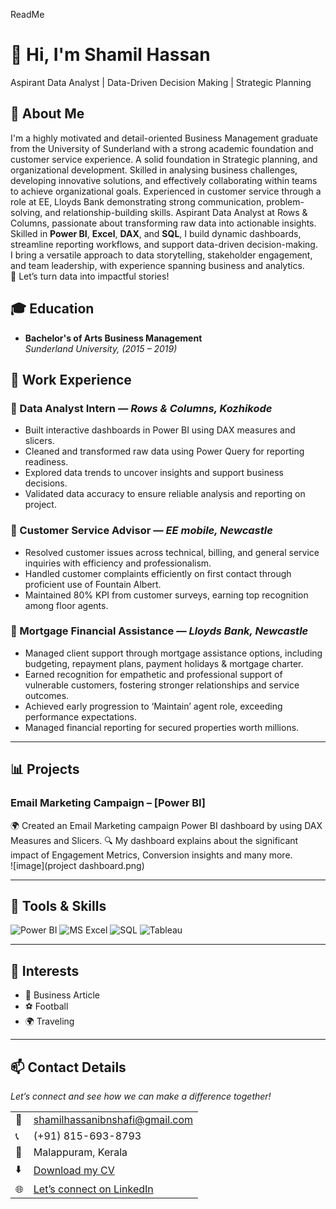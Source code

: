 ReadMe

# 👋 Hi, I'm Shamil Hassan
Aspirant Data Analyst | Data-Driven Decision Making | Strategic Planning

<!--Section 1: Introduction-->

## 🌟 About Me  
I'm a highly motivated and detail-oriented Business Management graduate from the University of  Sunderland with a strong academic foundation and customer service experience. A solid foundation in Strategic planning, and organizational development. Skilled in analysing business challenges, developing innovative solutions, and effectively collaborating within teams to achieve organizational goals. Experienced in customer service through a role at EE, Lloyds Bank demonstrating strong communication, problem-solving, and relationship-building skills. Aspirant Data Analyst at Rows & Columns, passionate about transforming raw data into actionable insights.  
Skilled in **Power BI**, **Excel**, **DAX**, and **SQL**, I build dynamic dashboards, streamline reporting workflows, and support data-driven decision-making.  
I bring a versatile approach to data storytelling, stakeholder engagement, and team leadership, with experience spanning business and analytics.  
🚀 Let’s turn data into impactful stories!  

## 🎓 Education  
- **Bachelor's of Arts Business Management**  
  *Sunderland University,  (2015 – 2019)*

## 💼 Work Experience  

### 🔹 Data Analyst Intern — *Rows & Columns, Kozhikode*  
- Built interactive dashboards in Power BI using DAX measures and slicers.
- Cleaned and transformed raw data using Power Query for reporting readiness.
- Explored data trends to uncover insights and support business decisions.
- Validated data accuracy to ensure reliable analysis and reporting on project. 

### 🔹 Customer Service Advisor — *EE mobile, Newcastle*  
- Resolved customer issues across technical, billing, and general service inquiries with efficiency and professionalism. 
- Handled customer complaints efficiently on first contact through proficient use of Fountain Albert.
- Maintained 80% KPI from customer surveys, earning top recognition among floor agents. 

### 🔹 Mortgage Financial Assistance — *Lloyds Bank, Newcastle*  
- Managed client support through mortgage assistance options, including budgeting, repayment plans, payment holidays & mortgage charter.
- Earned recognition for empathetic and professional support of vulnerable customers, fostering stronger relationships and service outcomes.
- Achieved early progression to ‘Maintain’ agent role, exceeding performance expectations.
- Managed financial reporting for secured properties worth millions. 

---

## 📊 Projects  

### Email Marketing Campaign – [Power BI]  
🌍 Created an Email Marketing campaign Power BI dashboard by using DAX Measures and Slicers. 
🔍 My dashboard explains about the significant impact of Engagement Metrics, Conversion insights and many more.   
![image](project dashboard.png)

---

## 🧠 Tools & Skills  
![Power BI](https://img.shields.io/badge/-Power%20BI-239120?logo=Power-BI&logoColor=white) 
![MS Excel](https://img.shields.io/badge/-Excel-217346?logo=Microsoft-Excel&logoColor=white) 
![SQL](https://img.shields.io/badge/-SQL-CC2927?logo=MySQL&logoColor=white) 
![Tableau](https://img.shields.io/badge/-Tableau-E97627?logo=Tableau&logoColor=white) 

---

## 🎯 Interests  
- 📄 Business Article
- ⚽ Football  
- 🌍  Traveling  

---

## 📫 Contact Details  
*Let’s connect and see how we can make a difference together!*  

<table>
  <tbody>
    <tr>
      <td>📧</td>
      <td><a href="mailto:shamilhassanibnshafi@gmail.com">shamilhassanibnshafi@gmail.com</a></td>
    </tr>
    <tr>
      <td>📞</td>
      <td>(+91) 815-693-8793</td>
    </tr>
    <tr>
      <td>📍</td>
      <td>Malappuram, Kerala</td>
    </tr>
    <tr>
      <td>⬇️</td>
      <td><a href="Shamil Hassan (1).pdf">Download my CV</a></td>
    </tr>
    <tr>
      <td>🌐</td>
      <td><a href="https://www.linkedin.com/in/shamilhassan">Let’s connect on LinkedIn</a></td>
    </tr>
  </tbody>
</table>

